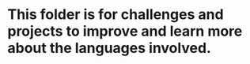 # This folder is for challenges and projects to improve and learn more about the languages involved.